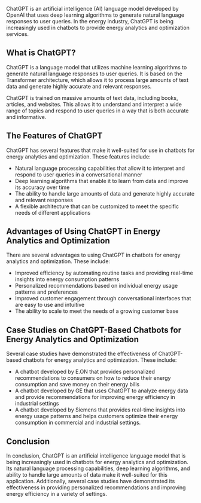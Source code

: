 

ChatGPT is an artificial intelligence (AI) language model developed by OpenAI that uses deep learning algorithms to generate natural language responses to user queries. In the energy industry, ChatGPT is being increasingly used in chatbots to provide energy analytics and optimization services.

What is ChatGPT?
----------------

ChatGPT is a language model that utilizes machine learning algorithms to generate natural language responses to user queries. It is based on the Transformer architecture, which allows it to process large amounts of text data and generate highly accurate and relevant responses.

ChatGPT is trained on massive amounts of text data, including books, articles, and websites. This allows it to understand and interpret a wide range of topics and respond to user queries in a way that is both accurate and informative.

The Features of ChatGPT
-----------------------

ChatGPT has several features that make it well-suited for use in chatbots for energy analytics and optimization. These features include:

* Natural language processing capabilities that allow it to interpret and respond to user queries in a conversational manner
* Deep learning algorithms that enable it to learn from data and improve its accuracy over time
* The ability to handle large amounts of data and generate highly accurate and relevant responses
* A flexible architecture that can be customized to meet the specific needs of different applications

Advantages of Using ChatGPT in Energy Analytics and Optimization
----------------------------------------------------------------

There are several advantages to using ChatGPT in chatbots for energy analytics and optimization. These include:

* Improved efficiency by automating routine tasks and providing real-time insights into energy consumption patterns
* Personalized recommendations based on individual energy usage patterns and preferences
* Improved customer engagement through conversational interfaces that are easy to use and intuitive
* The ability to scale to meet the needs of a growing customer base

Case Studies on ChatGPT-Based Chatbots for Energy Analytics and Optimization
----------------------------------------------------------------------------

Several case studies have demonstrated the effectiveness of ChatGPT-based chatbots for energy analytics and optimization. These include:

* A chatbot developed by E.ON that provides personalized recommendations to consumers on how to reduce their energy consumption and save money on their energy bills
* A chatbot developed by GE that uses ChatGPT to analyze energy data and provide recommendations for improving energy efficiency in industrial settings
* A chatbot developed by Siemens that provides real-time insights into energy usage patterns and helps customers optimize their energy consumption in commercial and industrial settings.

Conclusion
----------

In conclusion, ChatGPT is an artificial intelligence language model that is being increasingly used in chatbots for energy analytics and optimization. Its natural language processing capabilities, deep learning algorithms, and ability to handle large amounts of data make it well-suited for this application. Additionally, several case studies have demonstrated its effectiveness in providing personalized recommendations and improving energy efficiency in a variety of settings.

